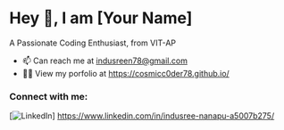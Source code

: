 # Hey 👋, I am [Your Name]

A Passionate Coding Enthusiast, from VIT-AP

- 📫 Can reach me at indusreen78@gmail.com
- 👨‍💻 View my porfolio at https://cosmicc0der78.github.io/

### Connect with me:
[![LinkedIn](https://img.shields.io/badge/-LinkedIn-blue?style=flat&logo=Linkedin&logoColor=white)] https://www.linkedin.com/in/indusree-nanapu-a5007b275/




